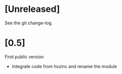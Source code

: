 # [Unreleased]

See the git change-log.

# [0.5]

First public version

- Integrate code from hszinc and rename the module

